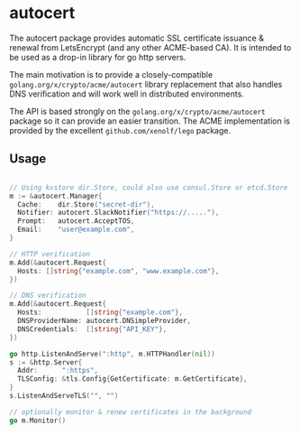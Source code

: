 # autocert
The autocert package provides automatic SSL certificate issuance & renewal from
LetsEncrypt (and any other ACME-based CA). It is intended to be used as a
drop-in library for go http servers.

The main motivation is to provide a closely-compatible `golang.org/x/crypto/acme/autocert`
library replacement that also handles DNS verification and will work well in
distributed environments.

The API is based strongly on the `golang.org/x/crypto/acme/autocert` package
so it can provide an easier transition.  The ACME implementation is provided
by the excellent `github.com/xenolf/lego` package.

## Usage

```go

// Using kvstore dir.Store, could also use consul.Store or etcd.Store
m := &autocert.Manager{
  Cache:    dir.Store("secret-dir"),
  Notifier: autocert.SlackNotifier("https://....."),
  Prompt:   autocert.AcceptTOS,
  Email:    "user@example.com",
}

// HTTP verification
m.Add(&autocert.Request{
  Hosts: []string{"example.com", "www.example.com"},
})

// DNS verification
m.Add(&autocert.Request{
  Hosts:           []string{"example.com"},
  DNSProviderName: autocert.DNSimpleProvider,
  DNSCredentials:  []string{"API_KEY"},
})

go http.ListenAndServe(":http", m.HTTPHandler(nil))
s := &http.Server{
  Addr:      ":https",
  TLSConfig: &tls.Config{GetCertificate: m.GetCertificate},
}
s.ListenAndServeTLS("", "")

// optionally monitor & renew certificates in the background
go m.Monitor()
```

